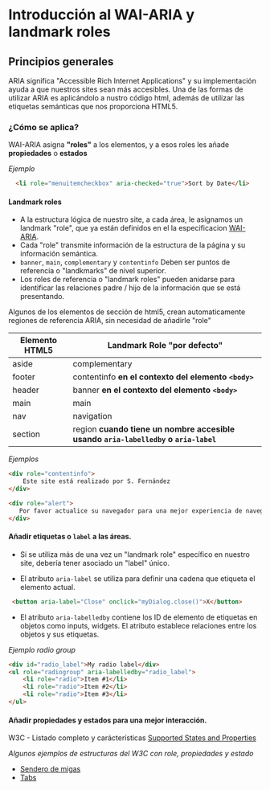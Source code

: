 
# Introducción al WAI-ARIA y landmark roles

## Principios generales

ARIA significa "Accessible Rich Internet Applications" y su implementación ayuda a que nuestros sites sean más accesibles.
Una de las formas de utilizar ARIA es aplicándolo a nustro código html, además de utilizar las etiquetas semánticas que nos proporciona HTML5.

### ¿Cómo se aplica?

WAI-ARIA asigna **"roles"** a los elementos, y a esos roles les añade **propiedades** o **estados**

*Ejemplo*

```html
  <li role="menuitemcheckbox" aria-checked="true">Sort by Date</li>
```

#### Landmark roles 

* A la estructura lógica de nuestro site, a cada área, le asignamos un landmark "role", que ya están definidos en el la especificacion [WAI-ARIA](https://www.w3.org/TR/wai-aria/). 
* Cada "role" transmite información de la estructura de la página y su información semántica.
* `banner`, `main`, `complementary` y `contentinfo` Deben ser puntos de referencia o "landkmarks" de nivel superior.
* Los roles de referencia o "landmark roles" pueden anidarse para identificar las relaciones padre / hijo de la información que se está presentando.

Algunos de los elementos de sección de html5, crean automaticamente regiones de referencia ARIA, sin necesidad de añadirle "role"

Elemento HTML5 | Landmark Role "por defecto" 
---------------| ------------------------------
aside	| complementary
footer |	contentinfo **en el contexto del elemento `<body>`**
header |	banner **en el contexto del elemento `<body>`**
main |	main
nav |	navigation
section |	region **cuando tiene un nombre accesible usando `aria-labelledby` o `aria-label`**


*Ejemplos*

```html
<div role="contentinfo">
    Este site está realizado por S. Fernández
</div>
```

```html
<div role="alert">
   Por favor actualice su navegador para una mejor experiencia de navegación
</div>
```


####  Añadir etiquetas o `label` a las áreas.

- Si se utiliza más de una vez un "landmark role" específico en nuestro site, debería tener asociado un "label" único.

- El atributo `aria-label` se utiliza para definir una cadena que etiqueta el elemento actual. 

```html
 <button aria-label="Close" onclick="myDialog.close()">X</button>
```

- El atributo `aria-labelledby` contiene los ID de elemento de etiquetas en objetos como inputs, widgets. El atributo establece relaciones entre los objetos y sus etiquetas.

*Ejemplo radio group*

```html
<div id="radio_label">My radio label</div>
<ul role="radiogroup" aria-labelledby="radio_label">
    <li role="radio">Item #1</li>
    <li role="radio">Item #2</li>
    <li role="radio">Item #3</li>
</ul>
```
####  Añadir propiedades y estados para una mejor interacción.

W3C - Listado completo y carácterísticas [Supported States and Properties](https://www.w3.org/TR/wai-aria/states_and_properties)

*Algunos ejemplos de estructuras del W3C con role, propiedades y estado*

* [Sendero de migas](https://www.w3.org/TR/wai-aria-practices/examples/breadcrumb/index.html)
* [Tabs](https://www.w3.org/TR/wai-aria-practices/examples/tabs/tabs.html)















